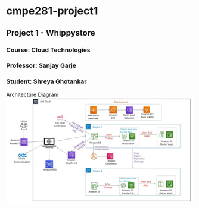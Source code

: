 # cmpe281-project1
## Project 1 - Whippystore
### Course: Cloud Technologies
### Professor: Sanjay Garje
### Student: Shreya Ghotankar

Architecture Diagram
![](images/Architecture.jpg)
